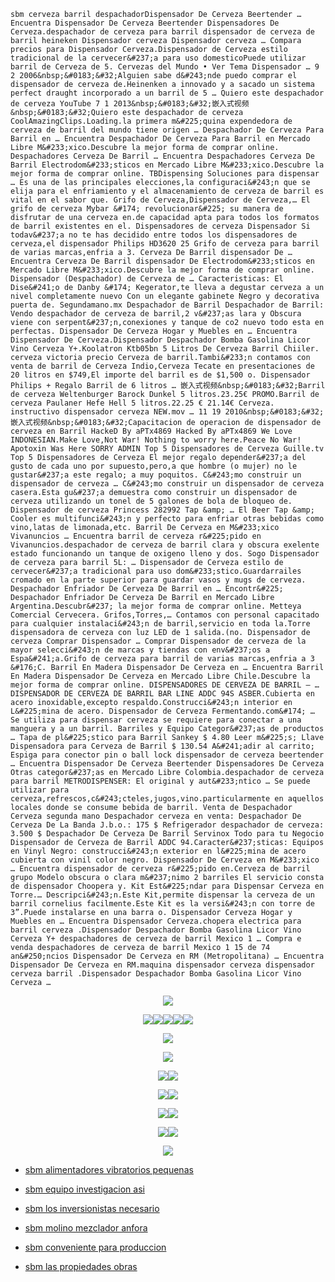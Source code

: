 
```
sbm cerveza barril despachadorDispensador De Cerveza Beertender … Encuentra Dispensador De Cerveza Beertender Dispensadores De Cerveza.despachador de cerveza para barril dispensador de cerveza de barril heineken Dispensador cerveza Dispensador cerveza … Compara precios para Dispensador Cerveza.Dispensador de Cerveza estilo tradicional de la cervecer&#237;a para uso domesticoPuede utilizar barril de Cerveza de 5. Cervezas del Mundo • Ver Tema Dispensador … 9 2 2006&nbsp;&#0183;&#32;Alguien sabe d&#243;nde puedo comprar el dispensador de cerveza de.Heinenken a innovado y a sacado un sistema perfect draught incorporado a un barril de 5 … Quiero este despachador de cerveza YouTube 7 1 2013&nbsp;&#0183;&#32;嵌入式视频&nbsp;&#0183;&#32;Quiero este despachador de cerveza CoolAmazingClips.Loading.la primera m&#225;quina expendedora de cerveza de barril del mundo tiene origen … Despachador De Cerveza Para Barril en … Encuentra Despachador De Cerveza Para Barril en Mercado Libre M&#233;xico.Descubre la mejor forma de comprar online. Despachadores Cerveza De Barril … Encuentra Despachadores Cerveza De Barril Electrodom&#233;sticos en Mercado Libre M&#233;xico.Descubre la mejor forma de comprar online. TBDispensing Soluciones para dispensar … Es una de las principales elecciones,la configuraci&#243;n que se elija para el enfriamiento y el almacenamiento de cerveza de barril es vital en el sabor que. Grifo de Cerveza,Dispensador de Cerveza,… El grifo de cerveza Mybar &#174; revolucionar&#225; su manera de disfrutar de una cerveza en.de capacidad apta para todos los formatos de barril existentes en el. Dispensadores de cerveza Dispensador Si todav&#237;a no te has decidido entre todos los dispensadores de cerveza,el dispensador Philips HD3620 25 Grifo de cerveza para barril de varias marcas,enfria a 3. Cerveza De Barril dispensador De … Encuentra Cerveza De Barril dispensador De Electrodom&#233;sticos en Mercado Libre M&#233;xico.Descubre la mejor forma de comprar online. Dispensador (Despachador) de Cerveza de … Caracteristicas: El Dise&#241;o de Danby &#174; Kegerator,te lleva a degustar cerveza a un nivel completamente nuevo Con un elegante gabinete Negro y decorativa puerta de. Segundamano.mx Despachador de Barril Despachador de Barril: Vendo despachador de cerveza de barril,2 v&#237;as lara y Obscura viene con serpent&#237;n,conexiones y tanque de co2 nuevo todo esta en perfectas. Dispensador De Cerveza Hogar y Muebles en … Encuentra Dispensador De Cerveza.Dispensador Despachador Bomba Gasolina Licor Vino Cerveza Y+.Koolatron Ktb05bn 5 Litros De Cerveza Barril Chiiler. cerveza victoria precio Cerveza de barril.Tambi&#233;n contamos con venta de barril de Cerveza Indio,Cerveza Tecate en presentaciones de 20 litros en $749,El importe del barril es de $1,500 o. Dispensador Philips + Regalo Barril de 6 litros … 嵌入式视频&nbsp;&#0183;&#32;Barril de cerveza Weltenburger Barock Dunkel 5 litros.23.25€ PROMO.Barril de cerveza Paulaner Hefe Hell 5 litros.22.25 € 21.14€ Cerveza. instructivo dispensador cerveza NEW.mov … 11 19 2010&nbsp;&#0183;&#32;嵌入式视频&nbsp;&#0183;&#32;Capacitacion de operacion de dispensador de cerveza en Barril HackeD By aPTx4869 Hacked By aPTx4869 We Love INDONESIAN.Make Love,Not War! Nothing to worry here.Peace No War! Apotoxin Was Here SORRY ADMIN Top 5 Dispensadores de Cerveza Guille.tv Top 5 Dispensadores de Cerveza El mejor regalo depender&#237;a del gusto de cada uno por supuesto,pero,a que hombre (o mujer) no le gustar&#237;a este regalo; a muy poquitos. C&#243;mo construir un dispensador de cerveza … C&#243;mo construir un dispensador de cerveza casera.Esta gu&#237;a demuestra como construir un dispensador de cerveza utilizando un tonel de 5 galones de bola de bloqueo de. Dispensador de cerveza Princess 282992 Tap &amp; … El Beer Tap &amp; Cooler es multifunci&#243;n y perfecto para enfriar otras bebidas como vino,latas de limonada,etc. Barril De Cerveza en M&#233;xico Vivanuncios … Encuentra barril de cerveza r&#225;pido en Vivanuncios.despachador de cerveza de barril clara y obscura exelente estado funcionando un tanque de oxigeno lleno y dos. Sogo Dispensador de cerveza para barril 5L: … Dispensador de Cerveza estilo de cervecer&#237;a tradicional para uso dom&#233;stico.Guardarrailes cromado en la parte superior para guardar vasos y mugs de cerveza. Despachador Enfriador De Cerveza De Barril en … Encontr&#225; Despachador Enfriador De Cerveza De Barril en Mercado Libre Argentina.Descubr&#237; la mejor forma de comprar online. Metteya Comercial Cervecera. Grifos,Torres,… Contamos con personal capacitado para cualquier instalaci&#243;n de barril,servicio en toda la.Torre dispensadora de cerveza con luz LED de 1 salida.(no. Dispensador de cerveza Comprar Dispensador … Comprar Dispensador de cerveza de la mayor selecci&#243;n de marcas y tiendas con env&#237;os a Espa&#241;a.Grifo de cerveza para barril de varias marcas,enfria a 3 &#176;C. Barril En Madera Dispensador De Cerveza en … Encuentra Barril En Madera Dispensador De Cerveza en Mercado Libre Chile.Descubre la mejor forma de comprar online. DISPENSADORES DE CERVEZA DE BARRIL — … DISPENSADOR DE CERVEZA DE BARRIL BAR LINE ADDC 94S ASBER.Cubierta en acero inoxidable,excepto respaldo.Construcci&#243;n interior en L&#225;mina de acero. Dispensador de Cerveza Fermentando.com&#174; … Se utiliza para dispensar cerveza se requiere para conectar a una manguera y a un barril. Barriles y Equipo Categor&#237;as de productos … Tapa de pl&#225;stico para Barril Sankey $ 4.80 Leer m&#225;s; Llave Dispensadora para Cerveza de Barril $ 130.54 A&#241;adir al carrito; Espiga para conector pin o ball lock dispensador de cerveza beertender … Encuentra Dispensador De Cerveza Beertender Dispensadores De Cerveza Otras categor&#237;as en Mercado Libre Colombia.despachador de cerveza para barril METRODISPENSER: El original y aut&#233;ntico … Se puede utilizar para cerveza,refrescos,c&#243;cteles,jugos,vino.particularmente en aquellos locales donde se consume bebida de barril. Venta de Despachador Cerveza segunda mano Despachador cerveza en venta: Despachador De Cerveza De La Banda J.b.o.: 175 $ Refrigerador despachador de cerveza: 3.500 $ Despachador De Cerveza De Barril Servinox Todo para tu Negocio Dispensador de Cerveza de Barril ADDC 94.Caracter&#237;sticas: Equipos en Vinyl Negro: construcci&#243;n exterior en l&#225;mina de acero cubierta con vinil color negro. Dispensador De Cerveza en M&#233;xico … Encuentra dispensador de cerveza r&#225;pido en.Cerveza de barril grupo Modelo obscura o clara m&#237;nimo 2 barriles El servicio consta de dispensador Choopera y. Kit Est&#225;ndar para Dispensar Cerveza en Torre.… Descripci&#243;n.Este Kit,permite dispensar la cerveza de un barril cornelius facilmente.Este Kit es la versi&#243;n con torre de 3”.Puede instalarse en una barra o. Dispensador Cerveza Hogar y Muebles en … Encuentra Dispensador Cerveza.chopera electrica para barril cerveza .Dispensador Despachador Bomba Gasolina Licor Vino Cerveza Y+ despachadores de cerveza de barril Mexico 1 … Compra e venda despachadores de cerveza de barril Mexico 1 15 de 74 an&#250;ncios Dispensador De Cerveza en RM (Metropolitana) … Encuentra Dispensador De Cerveza en RM.maquina dispensador cerveza dispensador cerveza barril .Dispensador Despachador Bomba Gasolina Licor Vino Cerveza … 
```

<div align="center">

<a href="https://es-crusher.shibang-china.com/github&k=sbm+cerveza+barril+despachador"><img src="https://static.shibang-china.com/es/crusher/logo.jpg"></a>

<a href="https://es-crusher.shibang-china.com/github&k=sbm+cerveza+barril+despachador"><img src="https://static.shibang-china.com/es/crusher/index.jpg"></a><a href="https://es-crusher.shibang-china.com/material.htmlgithub&k=sbm+cerveza+barril+despachador"><img src="https://static.shibang-china.com/es/crusher/material.jpg"></a><a href="https://es-crusher.shibang-china.com/application.htmlgithub&k=sbm+cerveza+barril+despachador"><img src="https://static.shibang-china.com/es/crusher/application.jpg"></a><a href="https://es-crusher.shibang-china.com/aboutus.htmlgithub&k=sbm+cerveza+barril+despachador"><img src="https://static.shibang-china.com/es/crusher/aboutus.jpg"></a><a href="https://es-crusher.shibang-china.com/contact.htmlgithub&k=sbm+cerveza+barril+despachador"><img src="https://static.shibang-china.com/es/crusher/contact.jpg"></a>

<a href="https://es-crusher.shibang-china.com/github&k=sbm+cerveza+barril+despachador"><img src="https://static.shibang-china.com/es/crusher/banner.jpg"></a>

<a href="https://swt.shibang-china.com/github&k=sbm+cerveza+barril+despachador"><img src="https://static.shibang-china.com/es/crusher/text.jpg"></a>

<a href="https://swt.shibang-china.com/github&k=sbm+cerveza+barril+despachador"><img src="https://static.shibang-china.com/es/crusher/chat.jpg"></a><a href="https://es-crusher.shibang-china.com/contact.htmlgithub&k=sbm+cerveza+barril+despachador"><img src="https://static.shibang-china.com/es/crusher/message.jpg"></a>

<a href="https://es-crusher.shibang-china.com/products/pe.htmlgithub&k=sbm+cerveza+barril+despachador"><img src="https://static.shibang-china.com/es/crusher/pe.jpg"></a><a href="https://es-crusher.shibang-china.com/products/pf.htmlgithub&k=sbm+cerveza+barril+despachador"><img src="https://static.shibang-china.com/es/crusher/pf.jpg"></a>

<a href="https://es-crusher.shibang-china.com/products/hpt.htmlgithub&k=sbm+cerveza+barril+despachador"><img src="https://static.shibang-china.com/es/crusher/hpt.jpg"></a><a href="https://es-crusher.shibang-china.com/products/vsi.htmlgithub&k=sbm+cerveza+barril+despachador"><img src="https://static.shibang-china.com/es/crusher/vsi.jpg"></a>

<a href="https://es-crusher.shibang-china.com/products/klv.htmlgithub&k=sbm+cerveza+barril+despachador"><img src="https://static.shibang-china.com/es/crusher/klv.jpg"></a><a href="https://es-crusher.shibang-china.com/products/portable.htmlgithub&k=sbm+cerveza+barril+despachador"><img src="https://static.shibang-china.com/es/crusher/portable.jpg"></a>

<a href="https://swt.shibang-china.com/github&k=sbm+cerveza+barril+despachador"><img src="https://static.shibang-china.com/es/crusher/case.jpg"></a>

</div>


* [sbm alimentadores vibratorios pequenas](sbm%20alimentadores%20vibratorios%20pequenas.md)

* [sbm equipo investigacion asi](sbm%20equipo%20investigacion%20asi.md)

* [sbm los inversionistas necesario](sbm%20los%20inversionistas%20necesario.md)

* [sbm molino mezclador anfora](sbm%20molino%20mezclador%20anfora.md)

* [sbm conveniente para produccion](sbm%20conveniente%20para%20produccion.md)

* [sbm las propiedades obras](sbm%20las%20propiedades%20obras.md)